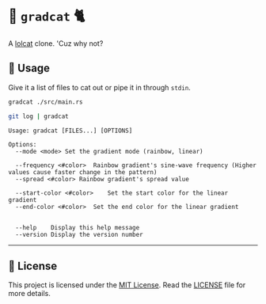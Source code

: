 # 🌈 `gradcat` 🐈

A [lolcat][lolcat] clone. 'Cuz why not?

<!-- TODO: Screenshot Here -->

## 📘 Usage

Give it a list of files to cat out or pipe it in through `stdin`.

```sh
gradcat ./src/main.rs
```

```sh
git log | gradcat
```

```
Usage: gradcat [FILES...] [OPTIONS]

Options: 
  --mode <mode>	Set the gradient mode (rainbow, linear)

  --frequency <#color>	Rainbow gradient's sine-wave frequency (Higher values cause faster change in the pattern)
  --spread <#color>	Rainbow gradient's spread value

  --start-color <#color>	Set the start color for the linear gradient
  --end-color <#color>	Set the end color for the linear gradient


  --help	Display this help message
  --version	Display the version number
```

---

## 📄 License

This project is licensed under the [MIT License](./LICENSE). Read the [LICENSE](./LICENSE) file for more details.

<!-- LINKS -->
[lolcat]: https://github.com/busyloop/lolcat
